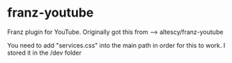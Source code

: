 # franz-youtube

Franz plugin for YouTube.
Originally got this from --> altescy/franz-youtube

You need to add "services.css" into the main path in order for this to work. I stored it in the /dev folder
